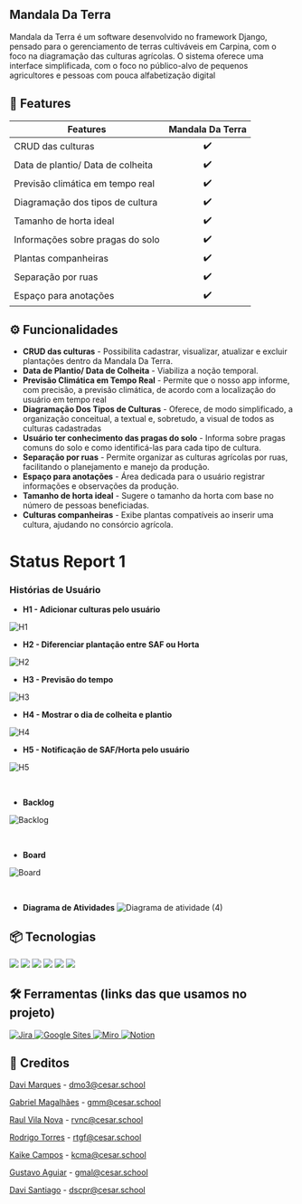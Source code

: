 ##  Mandala Da Terra

Mandala da Terra é um software desenvolvido no framework Django, pensado para o gerenciamento de terras cultiváveis em Carpina, com o foco na diagramação das 
culturas agrícolas. O sistema oferece uma  interface simplificada, com o foco no público-alvo de pequenos agricultores e pessoas com pouca alfabetização digital

## 🎯 Features

| Features             | Mandala Da Terra |
| -------------------- | :-------: |
|     CRUD das culturas                   |    ✔️     |
|     Data de plantio/ Data de colheita   |    ✔️     |
|     Previsão climática em tempo real    |    ✔️     |
|     Diagramação dos tipos de cultura    |    ✔️     |
|     Tamanho de horta ideal              |    ✔️     |
|     Informações sobre pragas do solo    |    ✔️     |
|     Plantas companheiras                |    ✔️     |
|     Separação por ruas                  |    ✔️     |
|     Espaço para anotações               |    ✔️     |


## ⚙️ Funcionalidades

- **CRUD das culturas** - Possibilita cadastrar, visualizar, atualizar e excluir plantações dentro da Mandala Da Terra.
- **Data de Plantio/ Data de Colheita** -  Viabiliza a noção temporal.
- **Previsão Climática em Tempo Real** - Permite que o nosso app informe, com precisão, a previsão climática, de acordo com a localização do usuário em tempo real
- **Diagramação Dos Tipos de Culturas** - Oferece, de modo simplificado, a organização conceitual, a textual e, sobretudo, a visual de todos as culturas cadastradas
- **Usuário ter conhecimento das pragas do solo** -  Informa sobre pragas comuns do solo e como identificá-las para cada tipo de cultura.
- **Separação por ruas** - Permite organizar as culturas agrícolas por ruas, facilitando o planejamento e manejo da produção.
- **Espaço para anotações** - Área dedicada para o usuário registrar informações e observações da produção.
- **Tamanho de horta ideal** - Sugere o tamanho da horta com base no número de pessoas beneficiadas.
- **Culturas companheiras** - Exibe plantas compatíveis ao inserir uma cultura, ajudando no consórcio agrícola.


# Status Report 1
### Histórias de Usuário
- <strong>H1 - Adicionar culturas pelo usuário </strong>

![H1](https://raw.githubusercontent.com/davimqz/Mandala-Da-Terra/240fef3589f0ce7b5bca48781e750fdc7d28cefd/WhatsApp%20Image%202024-10-16%20at%2018.54.18.jpeg)

- <strong>H2 - Diferenciar plantação entre SAF ou Horta </strong>

![H2](https://raw.githubusercontent.com/davimqz/Mandala-Da-Terra/240fef3589f0ce7b5bca48781e750fdc7d28cefd/WhatsApp%20Image%202024-10-16%20at%2019.04.27.jpeg)

- <strong>H3 - Previsão do tempo </strong>

![H3](https://raw.githubusercontent.com/davimqz/Mandala-Da-Terra/240fef3589f0ce7b5bca48781e750fdc7d28cefd/WhatsApp%20Image%202024-10-16%20at%2019.24.45.jpeg)

- <strong>H4 - Mostrar o dia de colheita e plantio </strong>

![H4](https://raw.githubusercontent.com/davimqz/Mandala-Da-Terra/240fef3589f0ce7b5bca48781e750fdc7d28cefd/WhatsApp%20Image%202024-10-16%20at%2020.25.46.jpeg)

- <strong>H5 - Notificação de SAF/Horta pelo usuário </strong>

![H5](https://raw.githubusercontent.com/davimqz/Mandala-Da-Terra/6296fe3b0f91db755ed750fad275d27ee96939dc/WhatsApp%20Image%202024-10-17%20at%2018.01.10.jpeg)


<br>

- <strong>Backlog</strong>

![Backlog](https://github.com/davimqz/Mandala-Da-Terra/blob/teste/Captura%20de%20Tela%202024-10-16%20a%CC%80s%2009.18.59.png?raw=true)

<br>

- <strong>Board</strong>

![Board](https://github.com/davimqz/Mandala-Da-Terra/blob/teste/Captura%20de%20Tela%202024-10-16%20a%CC%80s%2009.19.35.png?raw=true)

<br>

- <strong>Diagrama de Atividades</strong>
![Diagrama de atividade (4)](https://raw.githubusercontent.com/davimqz/Mandala-Da-Terra/cc29caade053d4b302ad57414cae0c6a22c33c9a/Captura%20de%20Tela%202024-10-17%20a%CC%80s%2021.22.49.png)

## 📦 Tecnologias

<img src="https://img.shields.io/badge/Python-F46036?style=for-the-badge&logo=python&logoColor=white"/>
<img src="https://img.shields.io/badge/Django-3C3744?style=for-the-badge&logo=django&logoColor=white"/>
<img src="https://img.shields.io/badge/html5-F46036?style=for-the-badge&logo=html5&logoColor=white"/>
<img src="https://img.shields.io/badge/javascript-3C3744?style=for-the-badge&logo=javascript&logoColor=white"/>
<img src="https://img.shields.io/badge/css3-F46036?style=for-the-badge&logo=css3&logoColor=white"/>
<img src="https://img.shields.io/badge/Microsoft_Azure-3C3744?style=for-the-badge&logo=microsoft-azure&logoColor=white"/>

##  🛠️ Ferramentas (links das que usamos no projeto)

<a href="https://raulvnc.atlassian.net/jira/software/projects/HIST/boards/67/backlog" target="_blank">
    <img src="https://img.shields.io/badge/Jira-F46036?style=for-the-badge&logo=Jira&logoColor=white" alt="Jira"/>
</a>

<a href="https://sites.google.com/d/1bX6TBLN_zLcytyvEuXLa4_GFjpNM7KtL/p/16Soj2u6ahfwzWqNcLNtQMkIaciUiDRO1/edit?pli=1" target="_blank">
    <img src="https://img.shields.io/badge/Google%20Sites-4285F4?style=for-the-badge&logo=google-sites&logoColor=white" alt="Google Sites"/>
</a>
<a href="https://miro.com/app/board/uXjVKnF6fYk=/?share_link_id=416741256332" target="_blank">
    <img src="https://img.shields.io/badge/Miro-FFD02F?style=for-the-badge&logo=Miro&logoColor=050038" alt="Miro"/>
</a>

<a href="">

</a>
<a href="https://www.notion.so/G11-Projeto-ll-3d806a265dc54458967775d435aa8bab" target="_blank">
    <img src="https://img.shields.io/badge/Notion-3C3744?style=for-the-badge&logo=notion&logoColor=white" alt="Notion"/>
</a>


## 👥 Creditos

[Davi Marques](https://github.com/davimqz) - dmo3@cesar.school

[Gabriel Magalhães](https://github.com/gabrielmdev) - gmm@cesar.school

[Raul Vila Nova](https://github.com/raulvnc) - rvnc@cesar.school

[Rodrigo Torres](https://github.com/Rodrigotorres1) - rtgf@cesar.school

[Kaike Campos](https://github.com/kaik-e) - kcma@cesar.school

[Gustavo Aguiar](https://github.com/Gustaguiar02) - gmal@cesar.school

[Davi Santiago](https://github.com/Davicas01) - dscpr@cesar.school

